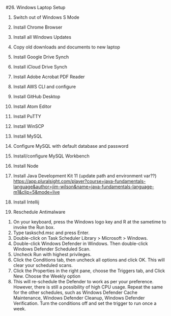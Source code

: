 #26. Windows Laptop Setup

1.  Switch out of Windows S Mode

1.  Install Chrome Browser

1.  Install all Windows Updates

1.  Copy old downloads and documents to new laptop

1.  Install Google Drive Synch

1.  Install iCloud Drive Synch

1.  Install Adobe Acrobat PDF Reader

1.  Install AWS CLI and configure

1.  Install GitHub Desktop

1.  Install Atom Editor

1.  Install PuTTY

1.  Install WinSCP

1.  Install MySQL

1.  Configure MySQL with default database and password

1.  Install/configure MySQL Workbench

1.  Install Node

1.  Install Java Development Kit 11  (update path and environment var??)
  https://app.pluralsight.com/player?course=java-fundamentals-language&author=jim-wilson&name=java-fundamentals-language-m1&clip=5&mode=live
  

1.  Install Intellij

1.  Reschedule Antimalware

  1) On your keyboard, press the Windows logo key  and R at the sametime to invoke the Run box.
  2) Type taskschd.msc and press Enter.
  3) Double-click on Task Scheduler Library > Microsoft > Windows.
  3) Double-click Windows Defender in Windows. Then double-click Windows Defender Scheduled Scan.
  4) Uncheck Run with highest privileges.
  5) Click the Conditions tab, then uncheck all options and click OK. This will clear your scheduled scans.
  6) Click the Properties in the right pane, choose the Triggers tab, and Click New. Choose the Weekly option
  7) This will re-schedule the Defender to work as per your preference. However, there is still a possibility of high CPU usage. Repeat the same for the other schedules, such as Windows Defender Cache Maintenance, Windows Defender Cleanup, Windows Defender Verification.
Turn the conditions off and set the trigger to run once a week.






